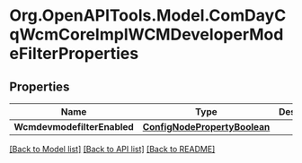# Org.OpenAPITools.Model.ComDayCqWcmCoreImplWCMDeveloperModeFilterProperties
## Properties

Name | Type | Description | Notes
------------ | ------------- | ------------- | -------------
**WcmdevmodefilterEnabled** | [**ConfigNodePropertyBoolean**](ConfigNodePropertyBoolean.md) |  | [optional] 

[[Back to Model list]](../README.md#documentation-for-models) [[Back to API list]](../README.md#documentation-for-api-endpoints) [[Back to README]](../README.md)

